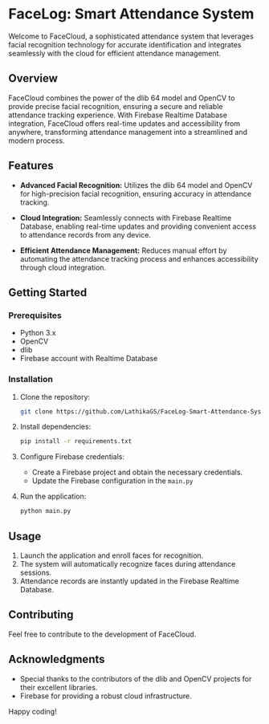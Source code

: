 # FaceLog: Smart Attendance System

Welcome to FaceCloud, a sophisticated attendance system that leverages facial recognition technology for accurate identification and integrates seamlessly with the cloud for efficient attendance management.

## Overview

FaceCloud combines the power of the dlib 64 model and OpenCV to provide precise facial recognition, ensuring a secure and reliable attendance tracking experience. With Firebase Realtime Database integration, FaceCloud offers real-time updates and accessibility from anywhere, transforming attendance management into a streamlined and modern process.

## Features

- **Advanced Facial Recognition:** Utilizes the dlib 64 model and OpenCV for high-precision facial recognition, ensuring accuracy in attendance tracking.

- **Cloud Integration:** Seamlessly connects with Firebase Realtime Database, enabling real-time updates and providing convenient access to attendance records from any device.

- **Efficient Attendance Management:** Reduces manual effort by automating the attendance tracking process and enhances accessibility through cloud integration.

## Getting Started

### Prerequisites

- Python 3.x
- OpenCV
- dlib
- Firebase account with Realtime Database

### Installation

1. Clone the repository:
   ```bash
   git clone https://github.com/LathikaGS/FaceLog-Smart-Attendance-System.git
   ```

2. Install dependencies:
   ```bash
   pip install -r requirements.txt
   ```

3. Configure Firebase credentials:
   - Create a Firebase project and obtain the necessary credentials.
   - Update the Firebase configuration in the `main.py`

4. Run the application:
   ```bash
   python main.py
   ```

## Usage

1. Launch the application and enroll faces for recognition.
2. The system will automatically recognize faces during attendance sessions.
3. Attendance records are instantly updated in the Firebase Realtime Database.

## Contributing

Feel free to contribute to the development of FaceCloud.


## Acknowledgments

- Special thanks to the contributors of the dlib and OpenCV projects for their excellent libraries.
- Firebase for providing a robust cloud infrastructure.

Happy coding!
